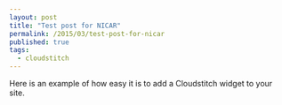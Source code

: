 ```yaml
---
layout: post
title: "Test post for NICAR"
permalink: /2015/03/test-post-for-nicar
published: true
tags:
  - cloudstitch
---
```


Here is an example of how easy it is to add a Cloudstitch widget to your site.
